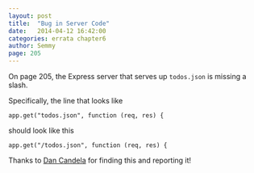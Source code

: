 ```yaml
---
layout: post
title:  "Bug in Server Code"
date:   2014-04-12 16:42:00
categories: errata chapter6
author: Semmy
page: 205
---
```


On page 205, the Express server that serves up `todos.json` is missing a slash.

Specifically, the line that looks like

    app.get("todos.json", function (req, res) {

should look like this

    app.get("/todos.json", function (req, res) {

Thanks to [Dan Candela](https://github.com/dcandela) for finding this and reporting it!
